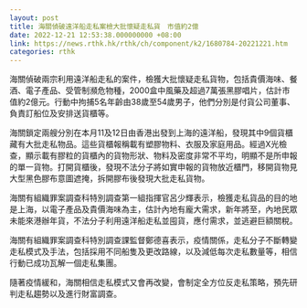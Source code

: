 ```yaml
---
layout: post
title: 海關偵破遠洋船走私案檢大批懷疑走私貨　市值約2億
date: 2022-12-21 12:53:38.000000000 +08:00
link: https://news.rthk.hk/rthk/ch/component/k2/1680784-20221221.htm
categories: rthk
---
```


海關偵破兩宗利用遠洋船走私的案件，檢獲大批懷疑走私貨物，包括貴價海味、餐酒、電子產品、受管制瀕危物種，2000盒中風藥及超過7萬張黑膠唱片，估計市值約2億元。行動中拘捕5名年齡由38歲至54歲男子，他們分別是付貨公司董事、負責訂船位及安排送貨櫃等。

海關鎖定兩艘分別在本月11及12日由香港出發到上海的遠洋船，發現其中9個貨櫃藏有大批走私物品。這些貨櫃報稱載有塑膠物料、衣服及家庭用品。經過X光檢查，顯示載有膠粒的貨櫃內的貨物形狀、物料及密度非常不平均，明顯不是所申報的單一貨物。打開貨櫃後，發現不法分子將如實申報的貨物放近櫃門，移開貨物見大型黑色膠布意圖遮掩，拆開膠布後發現大批走私貨物。 

海關有組織罪案調查科特別調查第一組指揮官呂少輝表示，檢獲走私貨品的目的地是上海，以電子產品及貴價海味為主，估計內地有龐大需求，新年將至，內地民眾未能來港辦年貨，不法分子利用遠洋船走私並囤貨，應付需求，並逃避巨額關稅。

海關有組織罪案調查科特別調查課監督鄭德喜表示，疫情關係，走私分子不斷轉變走私模式及手法，包括採用不同船隻及更改路線，以及減低每次走私數量等，相信行動已成功瓦解一個走私集團。

隨著疫情緩和，海關相信走私模式又會再改變，會制定全方位反走私策略，預先研判走私趨勢以及進行財富調查。
